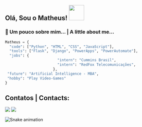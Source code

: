 <h2> Olá, Sou o Matheus! <img src="https://media1.giphy.com/media/v1.Y2lkPTc5MGI3NjExbDZkMWZmdGRhd2I4Y2puczExMGZuejV5M3RvcjR2ajhueWVtMWl2ZSZlcD12MV9pbnRlcm5hbF9naWZfYnlfaWQmY3Q9Zw/2IudUHdI075HL02Pkk/giphy.gif" width="50"></h2>


### 🔭 Um pouco sobre mim... | A little about me...  

```python
Matheus = {
  "code": ["Python", "HTML", "CSS", "JavaScript"],
  "tools": ["Flask", "Django", "PowerApps", "PowerAutomate"],  
  "jobs": {
                        "intern": "Cummins Brasil",
                        "intern": "RedFox Telecomunicações",                       
                      },
 "future": "Artificial Intelligence - MBA",
 "hobby": "Play Video-Games"
}

```



## Contatos | Contacts:

<div>
<a href = "mailto:mm.alvesrocha@gmail.com"><img loading="lazy" src="https://img.shields.io/badge/Gmail-D14836?style=for-the-badge&logo=gmail&logoColor=white" target="_blank"></a>
<a href="https://www.linkedin.com/in/matheus-mauricio-9921131b0/" target="_blank"><img loading="lazy" src="https://img.shields.io/badge/-LinkedIn-%230077B5?style=for-the-badge&logo=linkedin&logoColor=white" target="_blank"></a>   
</div>



![Snake animation](https://github.com/MatheusRocha-CyberP23/MatheusRocha-CyberP23/blob/output/github-contribution-grid-snake.svg)
